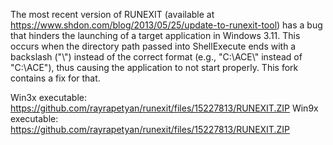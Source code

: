 The most recent version of RUNEXIT (available at https://www.shdon.com/blog/2013/05/25/update-to-runexit-tool) has a bug
that hinders the launching of a target application in Windows 3.11. This occurs when the directory path passed into 
ShellExecute ends with a backslash ("\\") instead of the correct format (e.g., "C:\ACE\\" instead of "C:\ACE"), thus 
causing the application to not start properly. This fork contains a fix for that. 

Win3x executable: https://github.com/rayrapetyan/runexit/files/15227813/RUNEXIT.ZIP
Win9x executable: https://github.com/rayrapetyan/runexit/files/15227813/RUNEXIT.ZIP
